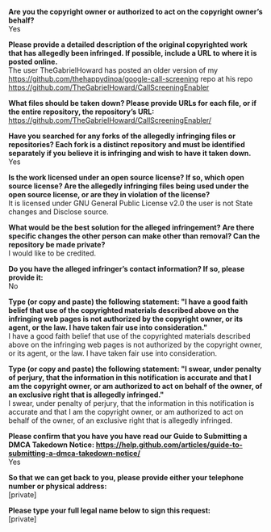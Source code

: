 **Are you the copyright owner or authorized to act on the copyright owner’s behalf?**   
Yes 

**Please provide a detailed description of the original copyrighted work that has allegedly been infringed. If possible, include a URL to where it is posted online.**   
The user TheGabrielHoward has posted an older version of my https://github.com/thehappydinoa/google-call-screening repo at his repo https://github.com/TheGabrielHoward/CallScreeningEnabler 

**What files should be taken down? Please provide URLs for each file, or if the entire repository, the repository’s URL:**   
https://github.com/TheGabrielHoward/CallScreeningEnabler/ 

**Have you searched for any forks of the allegedly infringing files or repositories? Each fork is a distinct repository and must be identified separately if you believe it is infringing and wish to have it taken down.**   
Yes 

**Is the work licensed under an open source license? If so, which open source license? Are the allegedly infringing files being used under the open source license, or are they in violation of the license?**   
It is licensed under GNU General Public License v2.0 the user is not State changes and Disclose source. 

**What would be the best solution for the alleged infringement? Are there specific changes the other person can make other than removal? Can the repository be made private?**   
I would like to be credited. 

**Do you have the alleged infringer’s contact information? If so, please provide it:**   
No 

**Type (or copy and paste) the following statement: "I have a good faith belief that use of the copyrighted materials described above on the infringing web pages is not authorized by the copyright owner, or its agent, or the law. I have taken fair use into consideration."**   
I have a good faith belief that use of the copyrighted materials described above on the infringing web pages is not authorized by the copyright owner, or its agent, or the law. I have taken fair use into consideration. 

**Type (or copy and paste) the following statement: "I swear, under penalty of perjury, that the information in this notification is accurate and that I am the copyright owner, or am authorized to act on behalf of the owner, of an exclusive right that is allegedly infringed."**   
I swear, under penalty of perjury, that the information in this notification is accurate and that I am the copyright owner, or am authorized to act on behalf of the owner, of an exclusive right that is allegedly infringed. 

**Please confirm that you have you have read our Guide to Submitting a DMCA Takedown Notice: https://help.github.com/articles/guide-to-submitting-a-dmca-takedown-notice/**   
Yes 

**So that we can get back to you, please provide either your telephone number or physical address:**   
[private]  

**Please type your full legal name below to sign this request:**   
[private]
